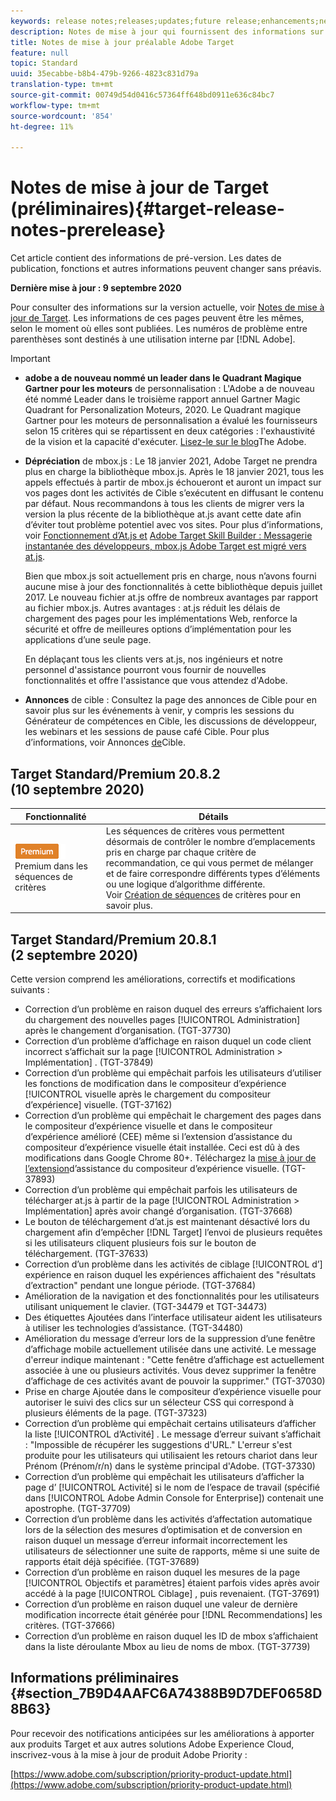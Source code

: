 ```yaml
---
keywords: release notes;releases;updates;future release;enhancements;new features;fixes;updates
description: Notes de mise à jour qui fournissent des informations sur les fonctionnalités, les améliorations et les correctifs des dernières versions ou des versions à venir de DNL Adobe Target.
title: Notes de mise à jour préalable Adobe Target
feature: null
topic: Standard
uuid: 35ecabbe-b8b4-479b-9266-4823c831d79a
translation-type: tm+mt
source-git-commit: 00749d54d0416c57364ff648bd0911e636c84bc7
workflow-type: tm+mt
source-wordcount: '854'
ht-degree: 11%

---
```



# Notes de mise à jour de Target (préliminaires){#target-release-notes-prerelease}

Cet article contient des informations de pré-version. Les dates de publication, fonctions et autres informations peuvent changer sans préavis.

**Dernière mise à jour : 9 septembre 2020**

Pour consulter des informations sur la version actuelle, voir [Notes de mise à jour de Target](release-notes.md). Les informations de ces pages peuvent être les mêmes, selon le moment où elles sont publiées. Les numéros de problème entre parenthèses sont destinés à une utilisation interne par [!DNL Adobe].

>[!IMPORTANT]
>
>* **adobe a de nouveau nommé un leader dans le Quadrant Magique Gartner pour les moteurs** de personnalisation : L&#39;Adobe a de nouveau été nommé Leader dans le troisième rapport annuel Gartner Magic Quadrant for Personalization Moteurs, 2020. Le Quadrant magique Gartner pour les moteurs de personnalisation a évalué les fournisseurs selon 15 critères qui se répartissent en deux catégories : l&#39;exhaustivité de la vision et la capacité d&#39;exécuter. [Lisez-le sur le blog](https://theblog.adobe.com/adobe-again-named-leader-in-gartner-magic-quadrant-for-personalization-engines/)The Adobe.
   >
   >
* **Dépréciation** de mbox.js : Le 18 janvier 2021, Adobe Target ne prendra plus en charge la bibliothèque mbox.js. Après le 18 janvier 2021, tous les appels effectués à partir de mbox.js échoueront et auront un impact sur vos pages dont les activités de Cible s’exécutent en diffusant le contenu par défaut. Nous recommandons à tous les clients de migrer vers la version la plus récente de la bibliothèque at.js avant cette date afin d’éviter tout problème potentiel avec vos sites. Pour plus d’informations, voir [Fonctionnement d’At.js et](/help/c-implementing-target/c-implementing-target-for-client-side-web/c-how-atjs-works/how-atjs-works.md) [Adobe Target Skill Builder : Messagerie instantanée des développeurs, mbox.js Adobe Target est migré vers at.js](https://seminars.adobeconnect.com/ptdo6mfo6qn6/?proto=true).
   >
   >   
   Bien que mbox.js soit actuellement pris en charge, nous n’avons fourni aucune mise à jour des fonctionnalités à cette bibliothèque depuis juillet 2017. Le nouveau fichier at.js offre de nombreux avantages par rapport au fichier mbox.js. Autres avantages : at.js réduit les délais de chargement des pages pour les implémentations Web, renforce la sécurité et offre de meilleures options d’implémentation pour les applications d’une seule page.
   >
   >   
   En déplaçant tous les clients vers at.js, nos ingénieurs et notre personnel d&#39;assistance pourront vous fournir de nouvelles fonctionnalités et offre l&#39;assistance que vous attendez d&#39;Adobe.
   >
   >
* **Annonces** de cible : Consultez la page des annonces de Cible pour en savoir plus sur les événements à venir, y compris les sessions du Générateur de compétences en Cible, les discussions de développeur, les webinars et les sessions de pause café Cible. Pour plus d’informations, voir Annonces [de](/help/r-release-notes/target-announcements.md)Cible.


## Target Standard/Premium 20.8.2 (10 septembre 2020)

| Fonctionnalité | Détails |
| --- | --- |
| ![Emplacements de recommandations de contrôle de badge](/help/assets/premium.png) Premium dans les séquences de critères | Les séquences de critères vous permettent désormais de contrôler le nombre d’emplacements pris en charge par chaque critère de recommandation, ce qui vous permet de mélanger et de faire correspondre différents types d’éléments ou une logique d’algorithme différente.<br>Voir [Création de séquences](/help/c-recommendations/c-algorithms/create-criteria-sequence.md#sequence) de critères pour en savoir plus. |

## Target Standard/Premium 20.8.1 (2 septembre 2020)

Cette version comprend les améliorations, correctifs et modifications suivants :

* Correction d’un problème en raison duquel des erreurs s’affichaient lors du chargement des nouvelles pages [!UICONTROL Administration] après le changement d’organisation. (TGT-37730)
* Correction d’un problème d’affichage en raison duquel un code client incorrect s’affichait sur la page [!UICONTROL Administration > Implémentation] . (TGT-37849)
* Correction d’un problème qui empêchait parfois les utilisateurs d’utiliser les fonctions de modification dans le compositeur d’expérience [!UICONTROL visuelle après le chargement du compositeur d’expérience] visuelle. (TGT-37162)
* Correction d’un problème qui empêchait le chargement des pages dans le compositeur d’expérience visuelle et dans le compositeur d’expérience amélioré (CEE) même si l’extension d’assistance du compositeur d’expérience visuelle était installée. Ceci est dû à des modifications dans Google Chrome 80+. Téléchargez la [mise à jour de l’extension](/help/c-experiences/c-visual-experience-composer/r-troubleshoot-composer/issues-related-to-the-visual-experience-composer-vec-and-enhanced-experience-composer-eec.md)d’assistance du compositeur d’expérience visuelle. (TGT-37893)
* Correction d’un problème qui empêchait parfois les utilisateurs de télécharger at.js à partir de la page [!UICONTROL Administration > Implémentation] après avoir changé d’organisation. (TGT-37668)
* Le bouton de téléchargement d’at.js est maintenant désactivé lors du chargement afin d’empêcher [!DNL Target] l’envoi de plusieurs requêtes si les utilisateurs cliquent plusieurs fois sur le bouton de téléchargement. (TGT-37633)
* Correction d’un problème dans les activités de ciblage [!UICONTROL d’] expérience en raison duquel les expériences affichaient des &quot;résultats d’extraction&quot; pendant une longue période. (TGT-37684)
* Amélioration de la navigation et des fonctionnalités pour les utilisateurs utilisant uniquement le clavier. (TGT-34479 et TGT-34473)
* Des étiquettes Ajoutées dans l’interface utilisateur aident les utilisateurs à utiliser les technologies d’assistance. (TGT-34480)
* Amélioration du message d’erreur lors de la suppression d’une fenêtre d’affichage mobile actuellement utilisée dans une activité. Le message d&#39;erreur indique maintenant : &quot;Cette fenêtre d’affichage est actuellement associée à une ou plusieurs activités. Vous devez supprimer la fenêtre d’affichage de ces activités avant de pouvoir la supprimer.&quot; (TGT-37030)
* Prise en charge Ajoutée dans le compositeur d’expérience visuelle pour autoriser le suivi des clics sur un sélecteur CSS qui correspond à plusieurs éléments de la page. (TGT-37323)
* Correction d’un problème qui empêchait certains utilisateurs d’afficher la liste [!UICONTROL d’Activité] . Le message d’erreur suivant s’affichait : &quot;Impossible de récupérer les suggestions d&#39;URL.&quot; L&#39;erreur s&#39;est produite pour les utilisateurs qui utilisaient les retours chariot dans leur Prénom (Prénom/r/n) dans le système principal d&#39;Adobe. (TGT-37330)
* Correction d’un problème qui empêchait les utilisateurs d’afficher la page d’ [!UICONTROL Activité] si le nom de l’espace de travail (spécifié dans [!UICONTROL Adobe Admin Console for Enterprise]) contenait une apostrophe. (TGT-37709)
* Correction d’un problème dans les activités d’affectation  automatique lors de la sélection des mesures d’optimisation et de conversion en raison duquel un message d’erreur informait incorrectement les utilisateurs de sélectionner une suite de rapports, même si une suite de rapports était déjà spécifiée. (TGT-37689)
* Correction d’un problème en raison duquel les mesures de la page [!UICONTROL Objectifs et paramètres] étaient parfois vides après avoir accédé à la page [!UICONTROL Ciblage] , puis revenaient. (TGT-37691)
* Correction d’un problème en raison duquel une valeur de dernière modification incorrecte était générée pour [!DNL Recommendations] les critères. (TGT-37666)
* Correction d’un problème en raison duquel les ID de mbox s’affichaient dans la liste déroulante Mbox au lieu de noms de mbox. (TGT-37739)

## Informations préliminaires {#section_7B9D4AAFC6A74388B9D7DEF0658D8B63}

Pour recevoir des notifications anticipées sur les améliorations à apporter aux produits Target et aux autres solutions Adobe Experience Cloud, inscrivez-vous à la mise à jour de produit Adobe Priority :

[https://www.adobe.com/subscription/priority-product-update.html](https://www.adobe.com/subscription/priority-product-update.html)
